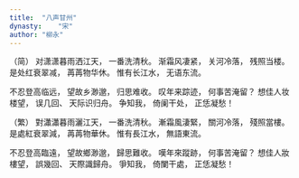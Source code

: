 ```yaml
---
title:  "八声甘州"
dynasty:    "宋"
author: "柳永"
---
```

（简）
对潇潇暮雨洒江天，
一番洗清秋。
渐霜风凄紧，
关河冷落，
残照当楼。
是处红衰翠减，
苒苒物华休。
惟有长江水，
无语东流。

不忍登高临远，
望故乡渺邈，
归思难收。
叹年来踪迹，
何事苦淹留？
想佳人妆楼望，
误几回、
天际识归舟。
争知我，
倚阑干处，
正恁凝愁！

（繁）
對瀟瀟暮雨灑江天，
一番洗清秋。
漸霜風淒緊，
關河冷落，
殘照當樓。
是處紅衰翠減，
苒苒物華休。
惟有長江水，
無語東流。

不忍登高臨遠，
望故鄉渺邈，
歸思難收。
嘆年來蹤跡，
何事苦淹留？
想佳人妝樓望，
誤幾回、
天際識歸舟。
爭知我，
倚闌干處，
正恁凝愁！
